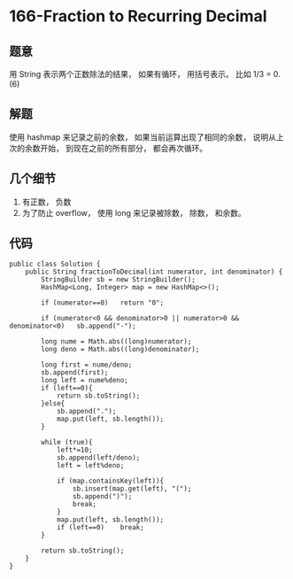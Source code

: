 # 166-Fraction to Recurring Decimal

## 题意
用 String 表示两个正数除法的结果， 如果有循环， 用括号表示。
比如 1/3 = 0.(6)

## 解题
使用 hashmap 来记录之前的余数， 如果当前运算出现了相同的余数， 说明从上次的余数开始， 到现在之前的所有部分， 都会再次循环。

## 几个细节
1. 有正数， 负数
2. 为了防止 overflow， 使用 long 来记录被除数， 除数， 和余数。

## 代码
```
public class Solution {
    public String fractionToDecimal(int numerator, int denominator) {
        StringBuilder sb = new StringBuilder();
        HashMap<Long, Integer> map = new HashMap<>();
        
        if (numerator==0)   return "0";
        
        if (numerator<0 && denominator>0 || numerator>0 && denominator<0)   sb.append("-");
        
        long nume = Math.abs((long)numerator);
        long deno = Math.abs((long)denominator);
        
        long first = nume/deno;
        sb.append(first);
        long left = nume%deno;
        if (left==0){
            return sb.toString();
        }else{
            sb.append(".");
            map.put(left, sb.length());
        }
        
        while (true){
            left*=10;
            sb.append(left/deno);
            left = left%deno;
            
            if (map.containsKey(left)){
                sb.insert(map.get(left), "(");
                sb.append(")");
                break;
            }
            map.put(left, sb.length());
            if (left==0)    break;
        }
        
        return sb.toString();
    }
}
```

